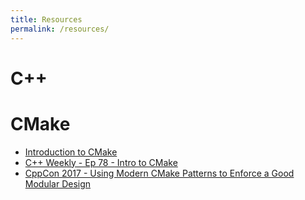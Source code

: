 ```yaml
---
title: Resources
permalink: /resources/
---
```

# C++

# CMake
* [Introduction to CMake](https://www.youtube.com/watch?v=jt3meXdP-QI)
* [C++ Weekly - Ep 78 - Intro to CMake](https://www.youtube.com/watch?v=HPMvU64RUTY)
* [CppCon 2017 - Using Modern CMake Patterns to Enforce a Good Modular Design](https://channel9.msdn.com/events/GoingNative/CppCon-2017/046?term=cmake&lang-en=true)
